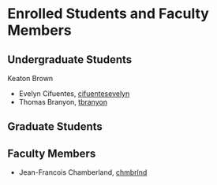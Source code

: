 Enrolled Students and Faculty Members
=====================================


Undergraduate Students
----------------------
Keaton Brown
* Evelyn Cifuentes, [cifuentesevelyn](https://github.com/cifuentesevelyn) 
* Thomas Branyon, [tbranyon](https://github.com/tbranyon)

Graduate Students
-----------------


Faculty Members
---------------

* Jean-Francois Chamberland, [chmbrlnd](https://github.com/chmbrlnd)

